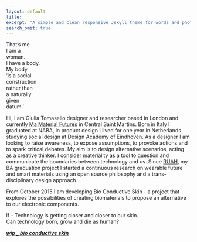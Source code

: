 ```yaml
---
layout: default
title: 
excerpt: "A simple and clean responsive Jekyll theme for words and photos."
search_omit: true
---
```

That’s me  
I am a  
woman.  
I have a body.  
My body  
‘is a social  
construction  
rather than  
a naturally  
given  
datum.’  

Hi, I am Giulia Tomasello designer and researcher based in London 
and currently [Ma Material Futures](http://www.materialfutures.com/) in Central Saint Martins.
Born in Italy I graduated at NABA, in product design
I lived for one year in Netherlands 
studying social design at Design Academy of Eindhoven.
As a designer I am looking to raise awareness, to expose assumptions, 
to provoke actions and to spark critical debates. 
My aim is to design alternative scenarios, acting as a creative thinker. 
I consider materiality as a tool to question and communicate the boundaries 
between technology and us. 
Since [RUAH](http://blog.arduino.cc/2013/04/27/an-interactive-corset-teaching-you-how-to-breath/), my BA graduation project I started a continuous research on wearable future and smart materials using an open source philosophy and a trans-disciplinary design approach.

From October 2015 I am developing Bio Conductive Skin - a project that explores
the possibilities of creating biomaterials to propose an alternative to our electronic components.  

If - Technology is getting closer and closer to our skin.  
Can technology born, grow and die as human?  

[**_wip _ bio conductive skin_**](http://cargocollective.com/gi)

